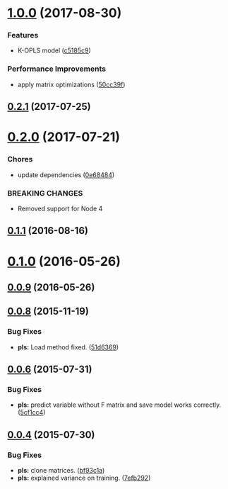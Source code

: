 <a name="1.0.0"></a>
# [1.0.0](https://github.com/mljs/pls/compare/v0.2.1...v1.0.0) (2017-08-30)


### Features

* K-OPLS model ([c5185c9](https://github.com/mljs/pls/commit/c5185c9))


### Performance Improvements

* apply matrix optimizations ([50cc39f](https://github.com/mljs/pls/commit/50cc39f))



<a name="0.2.1"></a>
## [0.2.1](https://github.com/mljs/pls/compare/v0.2.0...v0.2.1) (2017-07-25)



<a name="0.2.0"></a>
# [0.2.0](https://github.com/mljs/pls/compare/v0.1.1...v0.2.0) (2017-07-21)


### Chores

* update dependencies ([0e68484](https://github.com/mljs/pls/commit/0e68484))


### BREAKING CHANGES

* Removed support for Node 4



<a name="0.1.1"></a>
## [0.1.1](https://github.com/mljs/pls/compare/v0.1.0...v0.1.1) (2016-08-16)



<a name="0.1.0"></a>
# [0.1.0](https://github.com/mljs/pls/compare/v0.0.9...v0.1.0) (2016-05-26)



<a name="0.0.9"></a>
## [0.0.9](https://github.com/mljs/pls/compare/v0.0.8...v0.0.9) (2016-05-26)



<a name="0.0.8"></a>
## [0.0.8](https://github.com/mljs/pls/compare/v0.0.6...v0.0.8) (2015-11-19)


### Bug Fixes

* **pls:** Load method fixed. ([51d6369](https://github.com/mljs/pls/commit/51d6369))



<a name="0.0.6"></a>
## [0.0.6](https://github.com/mljs/pls/compare/v0.0.4...v0.0.6) (2015-07-31)


### Bug Fixes

* **pls:** predict variable without F matrix and save model works correctly. ([5cf1cc4](https://github.com/mljs/pls/commit/5cf1cc4))



<a name="0.0.4"></a>
## [0.0.4](https://github.com/mljs/pls/compare/7efb292...v0.0.4) (2015-07-30)


### Bug Fixes

* **pls:** clone matrices. ([bf93c1a](https://github.com/mljs/pls/commit/bf93c1a))
* **pls:** explained variance on training. ([7efb292](https://github.com/mljs/pls/commit/7efb292))



